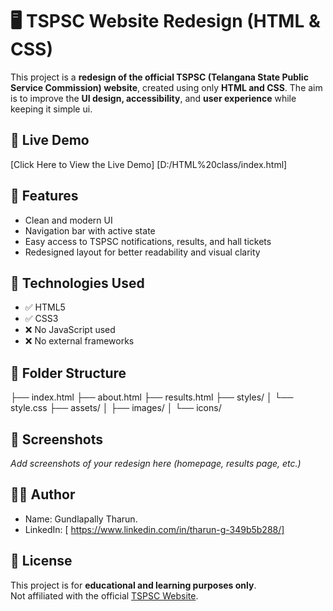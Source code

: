 # 🖥️ TSPSC Website Redesign (HTML & CSS)

This project is a **redesign of the official TSPSC (Telangana State Public Service Commission) website**, 
created using only **HTML and CSS**. The aim is to improve the **UI design, accessibility**, and **user experience** while keeping it simple ui.



## 🔗 Live Demo

[Click Here to View the Live Demo]
[D:/HTML%20class/index.html] 




## 📌 Features

- Clean and modern UI
- Navigation bar with active state
- Easy access to TSPSC notifications, results, and hall tickets
- Redesigned layout for better readability and visual clarity



## 🚀 Technologies Used

- ✅ HTML5  
- ✅ CSS3  
- ❌ No JavaScript used  
- ❌ No external frameworks



## 📁 Folder Structure

├── index.html
├── about.html
├── results.html
├── styles/
│ └── style.css
├── assets/
│ ├── images/
│ └── icons/

## 📸 Screenshots

_Add screenshots of your redesign here (homepage, results page, etc.)_



## 🙋‍♂️ Author

- Name: Gundlapally Tharun.
- LinkedIn: [ https://www.linkedin.com/in/tharun-g-349b5b288/]



## 📜 License

This project is for **educational and learning purposes only**.  
Not affiliated with the official [TSPSC Website](https://www.tspsc.gov.in/).

